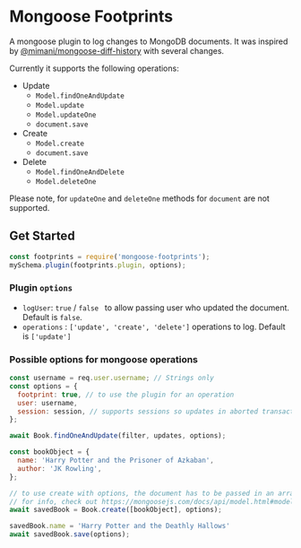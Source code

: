 # Mongoose Footprints

A mongoose plugin to log changes to MongoDB documents. It was inspired by [@mimani/mongoose-diff-history](https://github.com/mimani/mongoose-diff-history) with several changes.

Currently it supports the following operations:

- Update
  - `Model.findOneAndUpdate`
  - `Model.update`
  - `Model.updateOne`
  - `document.save`
- Create
  - `Model.create`
  - `document.save`
- Delete
  - `Model.findOneAndDelete`
  - `Model.deleteOne`

Please note, for `updateOne` and `deleteOne` methods for `document` are not supported.

## Get Started

```js
const footprints = require('mongoose-footprints');
mySchema.plugin(footprints.plugin, options);
```

### Plugin `options`

- `logUser`: `true` / `false ` to allow passing user who updated the document. Default is `false`.
- `operations` : `['update', 'create', 'delete']` operations to log. Default is `['update']`

### Possible options for mongoose operations

```js
const username = req.user.username; // Strings only
const options = {
  footprint: true, // to use the plugin for an operation
  user: username,
  session: session, // supports sessions so updates in aborted transactions won't be logged
};

await Book.findOneAndUpdate(filter, updates, options);

const bookObject = {
  name: 'Harry Potter and the Prisoner of Azkaban',
  author: 'JK Rowling',
};

// to use create with options, the document has to be passed in an array
// for info, check out https://mongoosejs.com/docs/api/model.html#model_Model-create
await savedBook = Book.create([bookObject], options);

savedBook.name = 'Harry Potter and the Deathly Hallows'
await savedBook.save(options);
```
